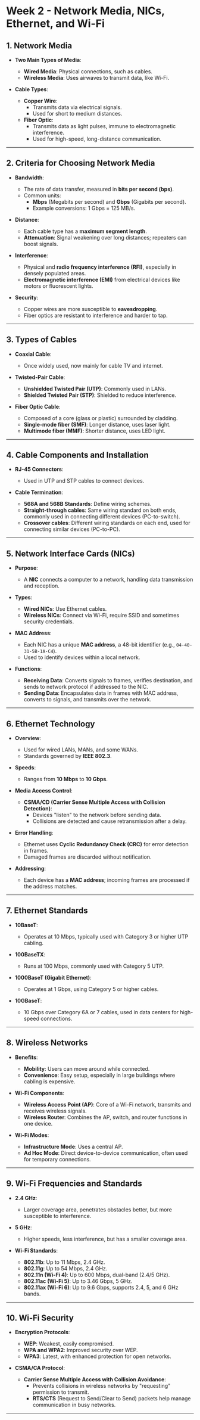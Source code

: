 # Week 2 - Network Media, NICs, Ethernet, and Wi-Fi

## 1. Network Media
- **Two Main Types of Media**:
  - **Wired Media**: Physical connections, such as cables.
  - **Wireless Media**: Uses airwaves to transmit data, like Wi-Fi.

- **Cable Types**:
  - **Copper Wire**:
    - Transmits data via electrical signals.
    - Used for short to medium distances.
  - **Fiber Optic**:
    - Transmits data as light pulses, immune to electromagnetic interference.
    - Used for high-speed, long-distance communication.

---

## 2. Criteria for Choosing Network Media
- **Bandwidth**:
  - The rate of data transfer, measured in **bits per second (bps)**.
  - Common units:
    - **Mbps** (Megabits per second) and **Gbps** (Gigabits per second).
    - Example conversions: 1 Gbps = 125 MB/s.

- **Distance**:
  - Each cable type has a **maximum segment length**.
  - **Attenuation**: Signal weakening over long distances; repeaters can boost signals.

- **Interference**:
  - Physical and **radio frequency interference (RFI)**, especially in densely populated areas.
  - **Electromagnetic interference (EMI)** from electrical devices like motors or fluorescent lights.

- **Security**:
  - Copper wires are more susceptible to **eavesdropping**.
  - Fiber optics are resistant to interference and harder to tap.

---

## 3. Types of Cables
- **Coaxial Cable**:
  - Once widely used, now mainly for cable TV and internet.
  
- **Twisted-Pair Cable**:
  - **Unshielded Twisted Pair (UTP)**: Commonly used in LANs.
  - **Shielded Twisted Pair (STP)**: Shielded to reduce interference.

- **Fiber Optic Cable**:
  - Composed of a core (glass or plastic) surrounded by cladding.
  - **Single-mode fiber (SMF)**: Longer distance, uses laser light.
  - **Multimode fiber (MMF)**: Shorter distance, uses LED light.

---

## 4. Cable Components and Installation
- **RJ-45 Connectors**:
  - Used in UTP and STP cables to connect devices.
  
- **Cable Termination**:
  - **568A and 568B Standards**: Define wiring schemes.
  - **Straight-through cables**: Same wiring standard on both ends, commonly used in connecting different devices (PC-to-switch).
  - **Crossover cables**: Different wiring standards on each end, used for connecting similar devices (PC-to-PC).

---

## 5. Network Interface Cards (NICs)
- **Purpose**:
  - A **NIC** connects a computer to a network, handling data transmission and reception.

- **Types**:
  - **Wired NICs**: Use Ethernet cables.
  - **Wireless NICs**: Connect via Wi-Fi, require SSID and sometimes security credentials.

- **MAC Address**:
  - Each NIC has a unique **MAC address**, a 48-bit identifier (e.g., `04-40-31-5B-1A-C4`).
  - Used to identify devices within a local network.

- **Functions**:
  - **Receiving Data**: Converts signals to frames, verifies destination, and sends to network protocol if addressed to the NIC.
  - **Sending Data**: Encapsulates data in frames with MAC address, converts to signals, and transmits over the network.

---

## 6. Ethernet Technology
- **Overview**:
  - Used for wired LANs, MANs, and some WANs.
  - Standards governed by **IEEE 802.3**.

- **Speeds**:
  - Ranges from **10 Mbps** to **10 Gbps**.

- **Media Access Control**:
  - **CSMA/CD (Carrier Sense Multiple Access with Collision Detection)**:
    - Devices "listen" to the network before sending data.
    - Collisions are detected and cause retransmission after a delay.

- **Error Handling**:
  - Ethernet uses **Cyclic Redundancy Check (CRC)** for error detection in frames.
  - Damaged frames are discarded without notification.

- **Addressing**:
  - Each device has a **MAC address**; incoming frames are processed if the address matches.

---

## 7. Ethernet Standards
- **10BaseT**: 
  - Operates at 10 Mbps, typically used with Category 3 or higher UTP cabling.

- **100BaseTX**: 
  - Runs at 100 Mbps, commonly used with Category 5 UTP.

- **1000BaseT (Gigabit Ethernet)**:
  - Operates at 1 Gbps, using Category 5 or higher cables.

- **10GBaseT**:
  - 10 Gbps over Category 6A or 7 cables, used in data centers for high-speed connections.

---

## 8. Wireless Networks
- **Benefits**:
  - **Mobility**: Users can move around while connected.
  - **Convenience**: Easy setup, especially in large buildings where cabling is expensive.

- **Wi-Fi Components**:
  - **Wireless Access Point (AP)**: Core of a Wi-Fi network, transmits and receives wireless signals.
  - **Wireless Router**: Combines the AP, switch, and router functions in one device.

- **Wi-Fi Modes**:
  - **Infrastructure Mode**: Uses a central AP.
  - **Ad Hoc Mode**: Direct device-to-device communication, often used for temporary connections.

---

## 9. Wi-Fi Frequencies and Standards
- **2.4 GHz**:
  - Larger coverage area, penetrates obstacles better, but more susceptible to interference.
  
- **5 GHz**:
  - Higher speeds, less interference, but has a smaller coverage area.

- **Wi-Fi Standards**:
  - **802.11b**: Up to 11 Mbps, 2.4 GHz.
  - **802.11g**: Up to 54 Mbps, 2.4 GHz.
  - **802.11n (Wi-Fi 4)**: Up to 600 Mbps, dual-band (2.4/5 GHz).
  - **802.11ac (Wi-Fi 5)**: Up to 3.46 Gbps, 5 GHz.
  - **802.11ax (Wi-Fi 6)**: Up to 9.6 Gbps, supports 2.4, 5, and 6 GHz bands.

---

## 10. Wi-Fi Security
- **Encryption Protocols**:
  - **WEP**: Weakest, easily compromised.
  - **WPA and WPA2**: Improved security over WEP.
  - **WPA3**: Latest, with enhanced protection for open networks.

- **CSMA/CA Protocol**:
  - **Carrier Sense Multiple Access with Collision Avoidance**:
    - Prevents collisions in wireless networks by "requesting" permission to transmit.
    - **RTS/CTS** (Request to Send/Clear to Send) packets help manage communication in busy networks.

---

